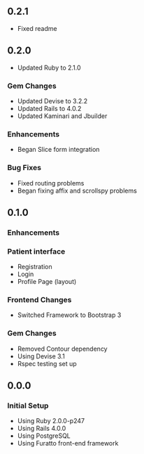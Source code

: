 ## 0.2.1
- Fixed readme

## 0.2.0
- Updated Ruby to 2.1.0

### Gem Changes
- Updated Devise to 3.2.2
- Updated Rails to 4.0.2
- Updated Kaminari and Jbuilder

### Enhancements
- Began Slice form integration

### Bug Fixes
- Fixed routing problems
- Began fixing affix and scrollspy problems

## 0.1.0

### Enhancements

### Patient interface
- Registration
- Login
- Profile Page (layout)

### Frontend Changes
- Switched Framework to Bootstrap 3

### Gem Changes
- Removed Contour dependency
- Using Devise 3.1
- Rspec testing set up

## 0.0.0

### Initial Setup
- Using Ruby 2.0.0-p247
- Using Rails 4.0.0
- Using PostgreSQL
- Using Furatto front-end framework
